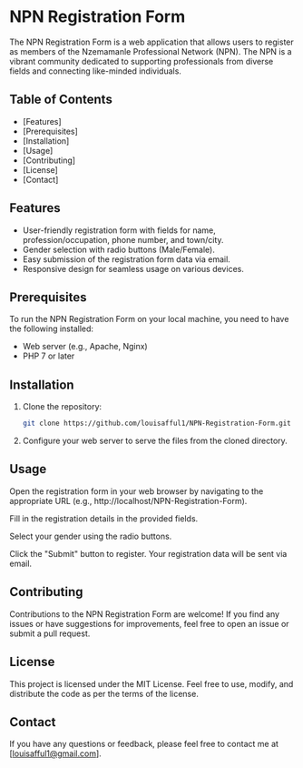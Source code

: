 # NPN Registration Form

The NPN Registration Form is a web application that allows users to register as members of the Nzemamanle Professional Network (NPN). The NPN is a vibrant community dedicated to supporting professionals from diverse fields and connecting like-minded individuals.

## Table of Contents
- [Features]
- [Prerequisites]
- [Installation]
- [Usage]
- [Contributing]
- [License]
- [Contact]

## Features

- User-friendly registration form with fields for name, profession/occupation, phone number, and town/city.
- Gender selection with radio buttons (Male/Female).
- Easy submission of the registration form data via email.
- Responsive design for seamless usage on various devices.

## Prerequisites

To run the NPN Registration Form on your local machine, you need to have the following installed:

- Web server (e.g., Apache, Nginx)
- PHP 7 or later

## Installation

1. Clone the repository:
   ```bash
   git clone https://github.com/louisafful1/NPN-Registration-Form.git
2. Configure your web server to serve the files from the cloned directory.

  ## Usage
Open the registration form in your web browser by navigating to the appropriate URL (e.g., http://localhost/NPN-Registration-Form).

Fill in the registration details in the provided fields.

Select your gender using the radio buttons.

Click the "Submit" button to register. Your registration data will be sent via email.

## Contributing
Contributions to the NPN Registration Form are welcome! If you find any issues or have suggestions for improvements, feel free to open an issue or submit a pull request.

## License
This project is licensed under the MIT License. Feel free to use, modify, and distribute the code as per the terms of the license.

## Contact

If you have any questions or feedback, please feel free to contact me at [louisafful1@gmail.com].
